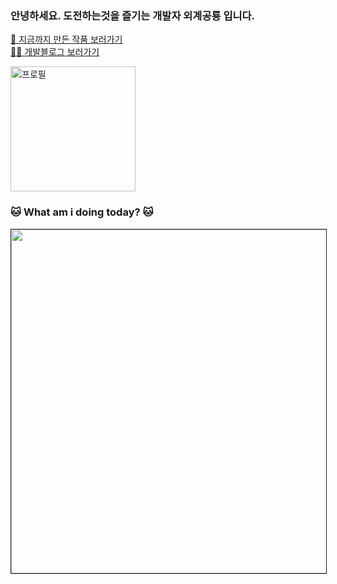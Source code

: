 <h3>안녕하세요. 도전하는것을 즐기는 개발자 외계공룡 입니다.</h3>
   
[💎 지금까지 만든 작품 보러가기 ](https://link.inpock.co.kr/chucoding) <br/>
[✍🏻 개발블로그 보러가기 ](https://link.inpock.co.kr/chucoding)

<img src="https://github.com/chucoding/chucoding/assets/56211193/1dabfcf2-aaa3-4982-a66f-11754dd7cce5" alt="프로필" style="height:200px"/>
    
### 🐱 What am i doing today? 🐱 
<a href="https://github.com/chucoding/notion2svg">
    <img height="550em" border="1px solid black" src="https://notion2svg-chucoding.koyeb.app">
</a>
